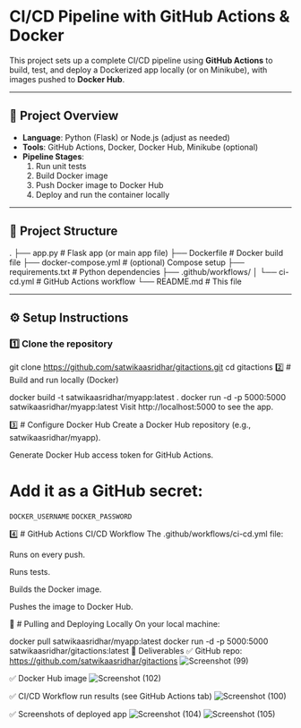 # CI/CD Pipeline with GitHub Actions & Docker

This project sets up a complete CI/CD pipeline using **GitHub Actions** to build, test, and deploy a Dockerized app locally (or on Minikube), with images pushed to **Docker Hub**.

---

## 🚀 Project Overview

- **Language**: Python (Flask) or Node.js (adjust as needed)
- **Tools**: GitHub Actions, Docker, Docker Hub, Minikube (optional)
- **Pipeline Stages**:
  1. Run unit tests
  2. Build Docker image
  3. Push Docker image to Docker Hub
  4. Deploy and run the container locally

---

## 📂 Project Structure

.
├── app.py # Flask app (or main app file)
├── Dockerfile # Docker build file
├── docker-compose.yml # (optional) Compose setup
├── requirements.txt # Python dependencies
├── .github/workflows/
│ └── ci-cd.yml # GitHub Actions workflow
└── README.md # This file


---

## ⚙ Setup Instructions

### 1️⃣ Clone the repository

git clone https://github.com/satwikaasridhar/gitactions.git
cd gitactions
2️⃣ # Build and run locally (Docker)

docker build -t satwikaasridhar/myapp:latest .
docker run -d -p 5000:5000 satwikaasridhar/myapp:latest
Visit http://localhost:5000 to see the app.

3️⃣ # Configure Docker Hub
Create a Docker Hub repository (e.g., satwikaasridhar/myapp).

Generate Docker Hub access token for GitHub Actions.

# Add it as a GitHub secret:

`DOCKER_USERNAME`
`DOCKER_PASSWORD`

4️⃣ # GitHub Actions CI/CD Workflow
The .github/workflows/ci-cd.yml file:

Runs on every push.

Runs tests.

Builds the Docker image.

Pushes the image to Docker Hub.

🐳 # Pulling and Deploying Locally
On your local machine:

docker pull satwikaasridhar/myapp:latest
docker run -d -p 5000:5000 satwikaasridhar/gitactions:latest
📸 Deliverables
✅ GitHub repo: https://github.com/satwikaasridhar/gitactions
![Screenshot (99)](https://github.com/user-attachments/assets/40c7371b-f70b-4ba2-88fe-2d87cbb23aa3)

✅ Docker Hub image
![Screenshot (102)](https://github.com/user-attachments/assets/ac3a8d87-8438-49f9-9098-e1f721be9bef)

✅ CI/CD Workflow run results (see GitHub Actions tab)
![Screenshot (100)](https://github.com/user-attachments/assets/1739e85e-1de4-49c3-aca6-ef465b123f8e)

✅ Screenshots of deployed app
![Screenshot (104)](https://github.com/user-attachments/assets/7fcfcd0f-4f5d-47ce-ae2f-f9f56858005d)
![Screenshot (105)](https://github.com/user-attachments/assets/dce7029d-b037-4b03-aca2-3908583f7bed)

